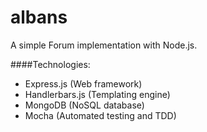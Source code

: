 albans
======

A simple Forum implementation with Node.js.

####Technologies:
* Express.js (Web framework)
* Handlerbars.js (Templating engine)
* MongoDB (NoSQL database)
* Mocha (Automated testing and TDD)

